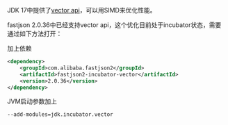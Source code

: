 JDK 17中提供了[vector api](https://openjdk.org/jeps/426)，可以用SIMD来优化性能。

fastjson 2.0.36中已经支持vector api，这个优化目前处于incubator状态，需要通过如下方法打开：

加上依赖
```xml
<dependency>
    <groupId>com.alibaba.fastjson2</groupId>
    <artifactId>fastjson2-incubator-vector</artifactId>
    <version>2.0.36</version>
</dependency>
```

JVM启动参数加上
```shell
--add-modules=jdk.incubator.vector
```
